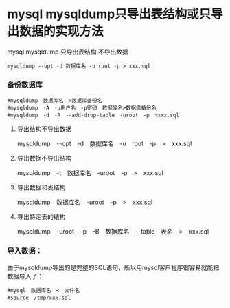 mysql mysqldump只导出表结构或只导出数据的实现方法
=================================================

mysql mysqldump 只导出表结构 不导出数据

	mysqldump --opt -d 数据库名 -u root -p > xxx.sql 

### 备份数据库 

	#mysqldump　数据库名　>数据库备份名 
	#mysqldump　-A　-u用户名　-p密码　数据库名>数据库备份名 
	#mysqldump　-d　-A　--add-drop-table　-uroot　-p　>xxx.sql 

1. 导出结构不导出数据 

	mysqldump　--opt　-d　数据库名　-u　root　-p　>　xxx.sql　　 

2. 导出数据不导出结构 

	mysqldump　-t　数据库名　-uroot　-p　>　xxx.sql　 

3. 导出数据和表结构 

	mysqldump　数据库名　-uroot　-p　>　xxx.sql　 

4. 导出特定表的结构 

	mysqldump　-uroot　-p　-B　数据库名　--table　表名　>　xxx.sql　　 

### 导入数据： 

由于mysqldump导出的是完整的SQL语句，所以用mysql客户程序很容易就能把数据导入了： 

	#mysql　数据库名　<　文件名 
	#source　/tmp/xxx.sql　　 

